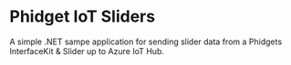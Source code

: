 # Phidget IoT Sliders

A simple .NET sampe application for sending slider data from a Phidgets InterfaceKit & Slider up to Azure IoT Hub.

